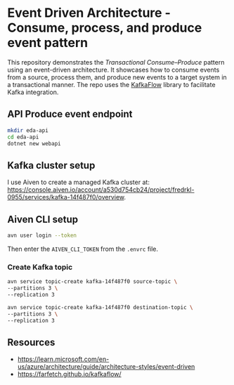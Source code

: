 # Event Driven Architecture - Consume, process, and produce event pattern

This repository demonstrates the _Transactional Consume–Produce_ pattern using
an event-driven architecture. It showcases how to consume events from a source,
process them, and produce new events to a target system in a transactional
manner. The repo uses the [KafkaFlow](https://github.com/Farfetch/kafkaflow)
library to facilitate Kafka integration.

## API Produce event endpoint

```bash
mkdir eda-api
cd eda-api
dotnet new webapi
```

## Kafka cluster setup

I use Aiven to create a managed Kafka cluster at:
<https://console.aiven.io/account/a530d754cb24/project/fredrkl-0955/services/kafka-14f487f0/overview>.

## Aiven CLI setup

```bash
avn user login --token
```

Then enter the `AIVEN_CLI_TOKEN` from the `.envrc` file.

### Create Kafka topic

```bash
avn service topic-create kafka-14f487f0 source-topic \
--partitions 3 \
--replication 3

avn service topic-create kafka-14f487f0 destination-topic \
--partitions 3 \
--replication 3
```

## Resources

- <https://learn.microsoft.com/en-us/azure/architecture/guide/architecture-styles/event-driven>
- <https://farfetch.github.io/kafkaflow/>

